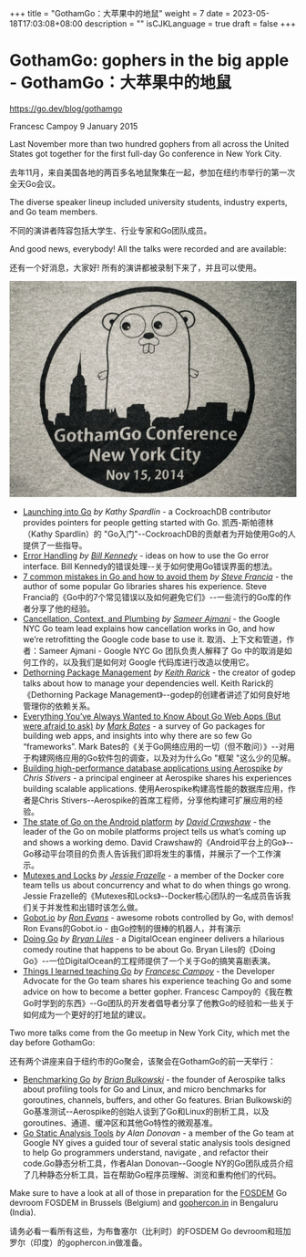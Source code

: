 +++
title = "GothamGo：大苹果中的地鼠"
weight = 7
date = 2023-05-18T17:03:08+08:00
description = ""
isCJKLanguage = true
draft = false
+++

# GothamGo: gophers in the big apple - GothamGo：大苹果中的地鼠

https://go.dev/blog/gothamgo

Francesc Campoy
9 January 2015

Last November more than two hundred gophers from all across the United States got together for the first full-day Go conference in New York City.

去年11月，来自美国各地的两百多名地鼠聚集在一起，参加在纽约市举行的第一次全天Go会议。

The diverse speaker lineup included university students, industry experts, and Go team members.

不同的演讲者阵容包括大学生、行业专家和Go团队成员。

And good news, everybody! All the talks were recorded and are available:

还有一个好消息，大家好! 所有的演讲都被录制下来了，并且可以使用。

![img](GothamGoGophersInTheBigApple_img/gothamgo.jpg)

- [Launching into Go](http://vimeo.com/115728346) *by Kathy Spardlin* - a CockroachDB contributor provides pointers for people getting started with Go. 凯西-斯帕德林（Kathy Spardlin）的 "Go入门"--CockroachDB的贡献者为开始使用Go的人提供了一些指导。
- [Error Handling](http://vimeo.com/115782573) *by* [*Bill Kennedy*](https://twitter.com/goinggodotnet) - ideas on how to use the Go error interface. Bill Kennedy的错误处理--关于如何使用Go错误界面的想法。
- [7 common mistakes in Go and how to avoid them](http://vimeo.com/115776445) *by* [*Steve Francia*](https://twitter.com/spf13) - the author of some popular Go libraries shares his experience. Steve Francia的《Go中的7个常见错误以及如何避免它们》--一些流行的Go库的作者分享了他的经验。
- [Cancellation, Context, and Plumbing](http://vimeo.com/115309491) *by* [*Sameer Ajmani*](https://twitter.com/sajma) - the Google NYC Go team lead explains how cancellation works in Go, and how we’re retrofitting the Google code base to use it. 取消、上下文和管道，作者：Sameer Ajmani - Google NYC Go 团队负责人解释了 Go 中的取消是如何工作的，以及我们是如何对 Google 代码库进行改造以使用它。
- [Dethorning Package Management](http://vimeo.com/115940605) *by* [*Keith Rarick*](https://twitter.com/krarick) - the creator of godep talks about how to manage your dependencies well. Keith Rarick的《Dethorning Package Management》--godep的创建者讲述了如何良好地管理你的依赖关系。
- [Everything You’ve Always Wanted to Know About Go Web Apps (But were afraid to ask)](http://vimeo.com/115940590) *by* [*Mark Bates*](https://twitter.com/markbates) - a survey of Go packages for building web apps, and insights into why there are so few Go “frameworks”. Mark Bates的《关于Go网络应用的一切（但不敢问）》--对用于构建网络应用的Go软件包的调查，以及对为什么Go "框架 "这么少的见解。
- [Building high-performance database applications using Aerospike](http://vimeo.com/116215450) *by Chris Stivers* - a principal engineer at Aerospike shares his experiences building scalable applications. 使用Aerospike构建高性能的数据库应用，作者是Chris Stivers--Aerospike的首席工程师，分享他构建可扩展应用的经验。
- [The state of Go on the Android platform](http://vimeo.com/115307069) *by* [*David Crawshaw*](https://twitter.com/davidcrawshaw) - the leader of the Go on mobile platforms project tells us what’s coming up and shows a working demo. David Crawshaw的《Android平台上的Go》--Go移动平台项目的负责人告诉我们即将发生的事情，并展示了一个工作演示。
- [Mutexes and Locks](http://vimeo.com/116108566) *by* [*Jessie Frazelle*](https://twitter.com/frazelledazzell) - a member of the Docker core team tells us about concurrency and what to do when things go wrong. Jessie Frazelle的《Mutexes和Locks》--Docker核心团队的一名成员告诉我们关于并发性和出错时该怎么做。
- [Gobot.io](http://vimeo.com/115618722) *by* [*Ron Evans*](https://twitter.com/deadprogram) - awesome robots controlled by Go, with demos! Ron Evans的Gobot.io - 由Go控制的很棒的机器人，并有演示
- [Doing Go](http://vimeo.com/114941260) *by* [*Bryan Liles*](https://twitter.com/bryanl) - a DigitalOcean engineer delivers a hilarious comedy routine that happens to be about Go. Bryan Liles的《Doing Go》--一位DigitalOcean的工程师提供了一个关于Go的搞笑喜剧表演。
- [Things I learned teaching Go](http://vimeo.com/115308225) *by* [*Francesc Campoy*](https://twitter.com/francesc) - the Developer Advocate for the Go team shares his experience teaching Go and some advice on how to become a better gopher. Francesc Campoy的《我在教Go时学到的东西》--Go团队的开发者倡导者分享了他教Go的经验和一些关于如何成为一个更好的打地鼠的建议。

Two more talks come from the Go meetup in New York City, which met the day before GothamGo:

还有两个讲座来自于纽约市的Go聚会，该聚会在GothamGo的前一天举行：

- [Benchmarking Go](http://vimeo.com/114975899) *by* [*Brian Bulkowski*](https://twitter.com/bbulkow) - the founder of Aerospike talks about profiling tools for Go and Linux, and micro benchmarks for goroutines, channels, buffers, and other Go features. Brian Bulkowski的Go基准测试--Aerospike的创始人谈到了Go和Linux的剖析工具，以及goroutines、通道、缓冲区和其他Go特性的微观基准。
- [Go Static Analysis Tools](http://vimeo.com/114736889) *by Alan Donovan* - a member of the Go team at Google NY gives a guided tour of several static analysis tools designed to help Go programmers understand, navigate , and refactor their code.Go静态分析工具，作者Alan Donovan--Google NY的Go团队成员介绍了几种静态分析工具，旨在帮助Go程序员理解、浏览和重构他们的代码。

Make sure to have a look at all of those in preparation for the [FOSDEM](https://fosdem.org/) Go devroom FOSDEM in Brussels (Belgium) and [gophercon.in](http://www.gophercon.in/) in Bengaluru (India).

请务必看一看所有这些，为布鲁塞尔（比利时）的FOSDEM Go devroom和班加罗尔（印度）的gophercon.in做准备。
